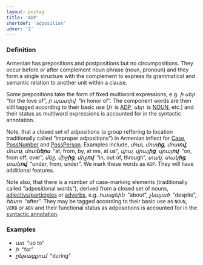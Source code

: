 ```yaml
---
layout: postag
title: 'ADP'
shortdef: 'adposition'
udver: '2'
---
```


### Definition

Armenian has prepositions and postpositions but no circumpositions. They occur before or after complement noun phrase (noun, pronoun) and they form a single structure with the complement to express its grammatical and semantic relation to another unit within a clause.

Some prepositions take the form of fixed multiword expressions, e.g. _ի սեր&nbsp;_ “for the love of”, _ի պատիվ&nbsp;_ “in honor of”. The component words are then still tagged according to their basic use (_ի&nbsp;_ is [ADP](), _սեր&nbsp;_ is [NOUN](), etc.) and their status as multiword expressions is accounted for in the syntactic annotation.

Note, that a closed set of adpositions (a group reffering to location traditionally called “improper adpositions”) in Armenian inflect for [Case](), [PossNumber]() and [PossPerson](). Examples include, _մոտ, մոտ<b>ից</b>, մոտ<b>ով</b>, մոտ<b>ս</b>, մոտ<b>ներս</b>&nbsp;_ “at, from, by, at me, at us”, _վրա, վրայ<b>ից</b>, վրայ<b>ով</b>&nbsp;_ “on, from off, over”, _մեջ, միջ<b>ից</b>, միջ<b>ով</b>&nbsp;_ “in, out of, through”, _տակ, տակ<b>ից</b>, տակ<b>ով</b>&nbsp;_ “under, from, under”. We mark these words as `ADP`. They will have additional features.

Note also, that there is a number of case-marking elements (traditionally called “adpositional words”), derived from a closed set of nouns, [adjectivs/participles](VerbForm) or [adverbs](ADV), e.g. _հասցեին&nbsp;_ “about”, _չնայած&nbsp;_ “despite”, _հետո&nbsp;_ “after”. They may be tagged according to their basic use as `NOUN`, `VERB` or `ADV` and their functional status as adposotions is accounted for in the [syntactic annotation](case).

### Examples

- _առ&nbsp;_ “up to”
- _ի&nbsp;_ “for”
- _ընթացքում&nbsp;_ “during”
